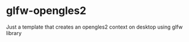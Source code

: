 glfw-opengles2
==============

Just a template that creates an opengles2 context on desktop using glfw library
